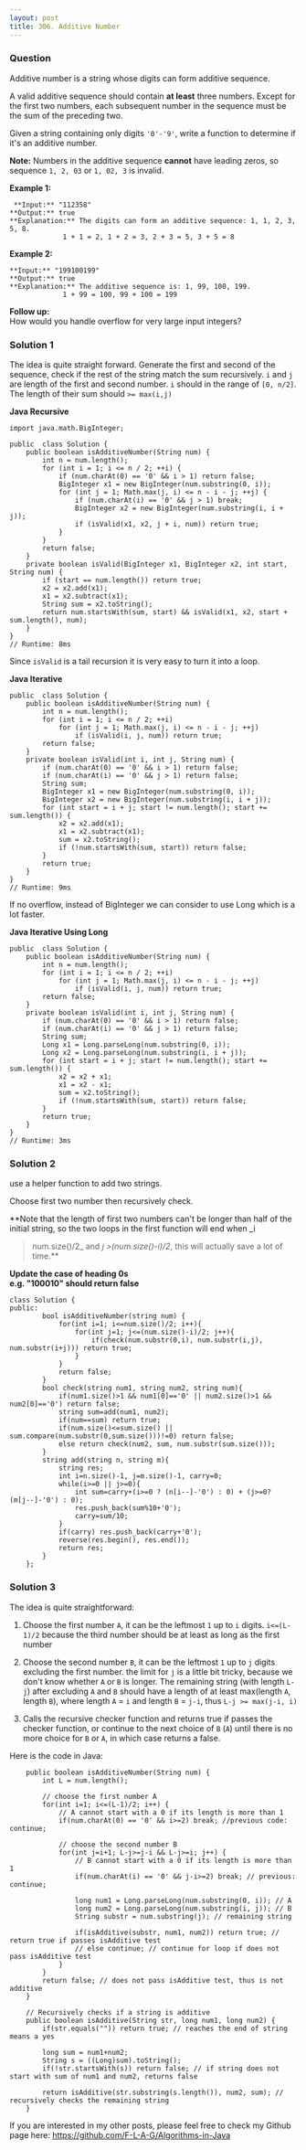 ```yaml
---
layout: post
title: 306. Additive Number
---
```

### Question
Additive number is a string whose digits can form additive sequence.

A valid additive sequence should contain **at least** three numbers. Except
for the first two numbers, each subsequent number in the sequence must be the
sum of the preceding two.

Given a string containing only digits `'0'-'9'`, write a function to determine
if it's an additive number.

 **Note:** Numbers in the additive sequence **cannot** have leading zeros, so
sequence `1, 2, 03` or `1, 02, 3` is invalid.

 **Example 1:**

    
    
     **Input:** "112358"
    **Output:** true 
    **Explanation:** The digits can form an additive sequence: 1, 1, 2, 3, 5, 8. 
                 1 + 1 = 2, 1 + 2 = 3, 2 + 3 = 5, 3 + 5 = 8
    

**Example 2:**

    
    
    **Input:** "199100199"
    **Output:** true 
    **Explanation:** The additive sequence is: 1, 99, 100, 199. 
                 1 + 99 = 100, 99 + 100 = 199

 **Follow up:**  
How would you handle overflow for very large input integers?

### Solution 1
The idea is quite straight forward. Generate the first and second of the
sequence, check if the rest of the string match the sum recursively. `i` and
`j` are length of the first and second number. `i` should in the range of `[0,
n/2]`. The length of their sum should `>= max(i,j)`

 **Java Recursive**

    
    
    import java.math.BigInteger;
    
    public  class Solution {
        public boolean isAdditiveNumber(String num) {
            int n = num.length();
            for (int i = 1; i <= n / 2; ++i) {
                if (num.charAt(0) == '0' && i > 1) return false;
                BigInteger x1 = new BigInteger(num.substring(0, i));
                for (int j = 1; Math.max(j, i) <= n - i - j; ++j) {
                    if (num.charAt(i) == '0' && j > 1) break;
                    BigInteger x2 = new BigInteger(num.substring(i, i + j));
                    if (isValid(x1, x2, j + i, num)) return true;
                }
            }
            return false;
        }
        private boolean isValid(BigInteger x1, BigInteger x2, int start, String num) {
            if (start == num.length()) return true;
            x2 = x2.add(x1);
            x1 = x2.subtract(x1);
            String sum = x2.toString();
            return num.startsWith(sum, start) && isValid(x1, x2, start + sum.length(), num);
        }
    }
    // Runtime: 8ms
    

Since `isValid` is a tail recursion it is very easy to turn it into a loop.

**Java Iterative**

    
    
    public  class Solution {
        public boolean isAdditiveNumber(String num) {
            int n = num.length();
            for (int i = 1; i <= n / 2; ++i)
                for (int j = 1; Math.max(j, i) <= n - i - j; ++j)
                    if (isValid(i, j, num)) return true;
            return false;
        }
        private boolean isValid(int i, int j, String num) {
            if (num.charAt(0) == '0' && i > 1) return false;
            if (num.charAt(i) == '0' && j > 1) return false;
            String sum;
            BigInteger x1 = new BigInteger(num.substring(0, i));
            BigInteger x2 = new BigInteger(num.substring(i, i + j));
            for (int start = i + j; start != num.length(); start += sum.length()) {
                x2 = x2.add(x1);
                x1 = x2.subtract(x1);
                sum = x2.toString();
                if (!num.startsWith(sum, start)) return false;
            }
            return true;
        }
    }
    // Runtime: 9ms
    

If no overflow, instead of BigInteger we can consider to use Long which is a
lot faster.

**Java Iterative Using Long**

    
    
    public  class Solution {
        public boolean isAdditiveNumber(String num) {
            int n = num.length();
            for (int i = 1; i <= n / 2; ++i)
                for (int j = 1; Math.max(j, i) <= n - i - j; ++j)
                    if (isValid(i, j, num)) return true;
            return false;
        }
        private boolean isValid(int i, int j, String num) {
            if (num.charAt(0) == '0' && i > 1) return false;
            if (num.charAt(i) == '0' && j > 1) return false;
            String sum;
            Long x1 = Long.parseLong(num.substring(0, i));
            Long x2 = Long.parseLong(num.substring(i, i + j));
            for (int start = i + j; start != num.length(); start += sum.length()) {
                x2 = x2 + x1;
                x1 = x2 - x1;
                sum = x2.toString();
                if (!num.startsWith(sum, start)) return false;
            }
            return true;
        }
    }
    // Runtime: 3ms


### Solution 2
use a helper function to add two strings.

Choose first two number then recursively check.

 **Note that the length of first two numbers can't be longer than half of the
initial string, so the two loops in the first function will end when _i
>num.size()/2_ and _j >(num.size()-i)/2_, this will actually save a lot of
time.**

 **Update the case of heading 0s  
e.g. "100010" should return false**

    
    
    class Solution {
    public:
            bool isAdditiveNumber(string num) {
                for(int i=1; i<=num.size()/2; i++){
                    for(int j=1; j<=(num.size()-i)/2; j++){
                        if(check(num.substr(0,i), num.substr(i,j), num.substr(i+j))) return true;
                    }
                }
                return false;
            }
            bool check(string num1, string num2, string num){
                if(num1.size()>1 && num1[0]=='0' || num2.size()>1 && num2[0]=='0') return false;
                string sum=add(num1, num2);
                if(num==sum) return true;
                if(num.size()<=sum.size() || sum.compare(num.substr(0,sum.size()))!=0) return false;
                else return check(num2, sum, num.substr(sum.size()));
            } 
            string add(string n, string m){
                string res;
                int i=n.size()-1, j=m.size()-1, carry=0;
                while(i>=0 || j>=0){
                    int sum=carry+(i>=0 ? (n[i--]-'0') : 0) + (j>=0?  (m[j--]-'0') : 0);
                    res.push_back(sum%10+'0');
                    carry=sum/10;
                }
                if(carry) res.push_back(carry+'0');
                reverse(res.begin(), res.end());
                return res;
            }
        };


### Solution 3
The idea is quite straightforward:

  1. Choose the first number `A`, it can be the leftmost `1` up to `i` digits. `i<=(L-1)/2` because the third number should be at least as long as the first number

  2. Choose the second number `B`, it can be the leftmost `1` up to `j` digits excluding the first number. the limit for `j` is a little bit tricky, because we don't know whether `A` or `B` is longer. The remaining string (with length `L-j`) after excluding `A` and `B` should have a length of at least max(length `A`, length `B`), where length `A` = `i` and length `B` = `j-i`, thus `L-j >= max(j-i, i)`

  3. Calls the recursive checker function and returns true if passes the checker function, or continue to the next choice of `B` (`A`) until there is no more choice for `B` or `A`, in which case returns a false.

Here is the code in Java:

    
    
        public boolean isAdditiveNumber(String num) {
            int L = num.length();
    
            // choose the first number A
            for(int i=1; i<=(L-1)/2; i++) {
                // A cannot start with a 0 if its length is more than 1
                if(num.charAt(0) == '0' && i>=2) break; //previous code: continue;
            
                // choose the second number B
                for(int j=i+1; L-j>=j-i && L-j>=i; j++) {
                    // B cannot start with a 0 if its length is more than 1
                    if(num.charAt(i) == '0' && j-i>=2) break; // previous: continue;
                
                    long num1 = Long.parseLong(num.substring(0, i)); // A
                    long num2 = Long.parseLong(num.substring(i, j)); // B
                    String substr = num.substring(j); // remaining string
                
                    if(isAdditive(substr, num1, num2)) return true; // return true if passes isAdditive test
                    // else continue; // continue for loop if does not pass isAdditive test
                }
            }
            return false; // does not pass isAdditive test, thus is not additive
        }
    
        // Recursively checks if a string is additive
        public boolean isAdditive(String str, long num1, long num2) {
            if(str.equals("")) return true; // reaches the end of string means a yes
        
            long sum = num1+num2;
            String s = ((Long)sum).toString();
            if(!str.startsWith(s)) return false; // if string does not start with sum of num1 and num2, returns false
        
            return isAdditive(str.substring(s.length()), num2, sum); // recursively checks the remaining string
        }
    

If you are interested in my other posts, please feel free to check my Github
page here: <https://github.com/F-L-A-G/Algorithms-in-Java>



